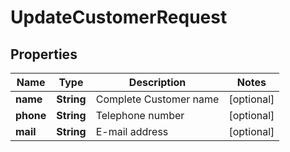 

# UpdateCustomerRequest


## Properties

| Name | Type | Description | Notes |
|------------ | ------------- | ------------- | -------------|
|**name** | **String** | Complete Customer name |  [optional] |
|**phone** | **String** | Telephone number |  [optional] |
|**mail** | **String** | E-mail address |  [optional] |



